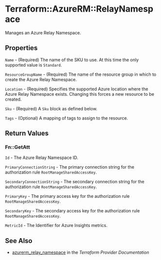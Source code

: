 # Terraform::AzureRM::RelayNamespace

Manages an Azure Relay Namespace.

## Properties

`Name` - (Required) The name of the SKU to use. At this time the only supported value is `Standard`.

`ResourceGroupName` - (Required) The name of the resource group in which to create the Azure Relay Namespace.

`Location` - (Required) Specifies the supported Azure location where the Azure Relay Namespace exists. Changing this forces a new resource to be created.

`Sku` - (Required) A `Sku` block as defined below.

`Tags` - (Optional) A mapping of tags to assign to the resource.


## Return Values

### Fn::GetAtt

`Id` - The Azure Relay Namespace ID.

`PrimaryConnectionString` - The primary connection string for the authorization rule `RootManageSharedAccessKey`.

`SecondaryConnectionString` - The secondary connection string for the authorization rule `RootManageSharedAccessKey`.

`PrimaryKey` - The primary access key for the authorization rule `RootManageSharedAccessKey`.

`SecondaryKey` - The secondary access key for the authorization rule `RootManageSharedAccessKey`.

`MetricId` - The Identifier for Azure Insights metrics.

## See Also

* [azurerm_relay_namespace](https://www.terraform.io/docs/providers/azurerm/r/relay_namespace.html) in the _Terraform Provider Documentation_
